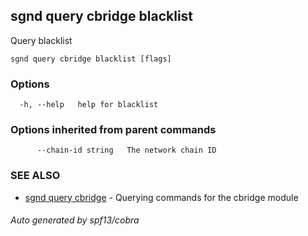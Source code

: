 ## sgnd query cbridge blacklist

Query blacklist

```
sgnd query cbridge blacklist [flags]
```

### Options

```
  -h, --help   help for blacklist
```

### Options inherited from parent commands

```
      --chain-id string   The network chain ID
```

### SEE ALSO

* [sgnd query cbridge](sgnd_query_cbridge.md)	 - Querying commands for the cbridge module

###### Auto generated by spf13/cobra
